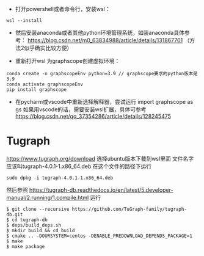 - 打开powershell或者命令行，安装wsl：
```
wsl --install
```


- 然后安装anaconda或者其他python环境管理系统，如装anaconda具体参考：
https://blog.csdn.net/m0_63834988/article/details/131867701
（方法2似乎确实比较方便）


- 重新打开wsl 为graphscope创建虚拟环境：
```
conda create -n graphscopeEnv python=3.9 // graphscope要求的python版本是3.9
conda activate graphscopeEnv
pip install graphscope
```


- 在pycharm或vscode中重新选择解释器，尝试运行 import graphscope as gs
  如果用vscode的话，需要安装wsl扩展，具体可参考 https://blog.csdn.net/qq_37354286/article/details/128245475



# Tugraph

https://www.tugraph.org/download 选择ubuntu版本下载到wsl里面
文件名字应该叫tugraph-4.0.1-1.x86_64.deb
在这个文件的路径下运行
```
sudo dpkg -i tugraph-4.0.1-1.x86_64.deb
```
然后参照 https://tugraph-db.readthedocs.io/en/latest/5.developer-manual/2.running/1.compile.html 运行
```
$ git clone --recursive https://github.com/TuGraph-family/tugraph-db.git
$ cd tugraph-db
$ deps/build_deps.sh
$ mkdir build && cd build
$ cmake .. -DOURSYSTEM=centos -DENABLE_PREDOWNLOAD_DEPENDS_PACKAGE=1
$ make
$ make package
```